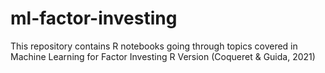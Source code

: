 # ml-factor-investing
This repository contains R notebooks going through topics covered in Machine Learning for Factor Investing R Version (Coqueret &amp; Guida, 2021)
